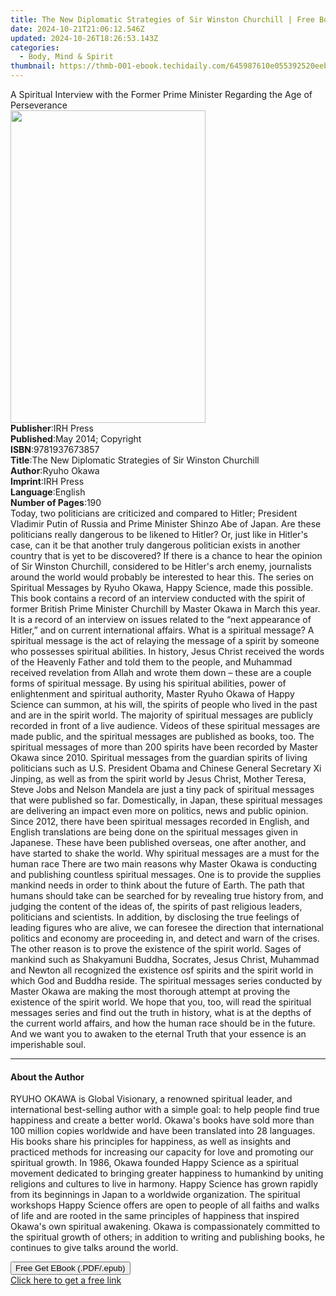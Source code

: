 ```yaml
---
title: The New Diplomatic Strategies of Sir Winston Churchill | Free Book
date: 2024-10-21T21:06:12.546Z
updated: 2024-10-26T18:26:53.143Z
categories:
  - Body, Mind & Spirit
thumbnail: https://thmb-001-ebook.techidaily.com/645987610e055392520eeb7595acaeb1d559dde77d0d560de5ec923de3ad13e6.jpg
---
```

<main id="book-container">
  <div class="flex flex-col">
    <div class="book-brief flex-1 py-6 px-4 sm:p-6 md:py-10 md:px-8">
      <!-- brief-->
      <div class="book-brief-main">
        A Spiritual Interview with the Former Prime Minister Regarding the Age
        of Perseverance
      </div>
    </div>
    <div
      class="book-meta-info flex-1 grid gap-4 col-start-1 col-end-3 row-start-1 sm:mb-6 sm:grid-cols-4 lg:gap-6 lg:col-start-2 lg:row-end-6 lg:row-span-6 lg:mb-0"
    >
      <div
        class="book-meta-info-left place-content-center mt-4 p-4 text-sm leading-6 col-start-2 col-span-2 dark:text-slate-400"
      >
        <img
          class="w-full h-500 object-cover rounded-lg sm:h-255 sm:col-span-2 lg:col-span-full"
          src="https://img-001-ebook.techidaily.com/abbec3255f59459688852cb21ad7aba3b722fede1875387eef939e9ef8c21191.jpg"
          alt=""
          width="312"
          height="500"
        />
      </div>
      <div
        class="book-meta-info-right mt-2 col-start-1 row-start-2 col-span-3 self-center"
      >
        <!-- meta data  -->
        <div class="flex flex-col px-4 md:px-8">
          <div class="flex-1">
            <strong>Publisher</strong>:<span class="px-2">IRH Press</span>
          </div>
          <div class="flex-1">
            <strong>Published</strong>:<span class="px-2"
              >May 2014; Copyright</span
            >
          </div>
          <div class="flex-1">
            <strong>ISBN</strong>:<span class="px-2">9781937673857</span>
          </div>
          <div class="flex-1">
            <strong>Title</strong>:<span class="px-2"
              >The New Diplomatic Strategies of Sir Winston Churchill</span
            >
          </div>
          <div class="flex-1">
            <strong>Author</strong>:<span class="px-2">Ryuho Okawa</span>
          </div>
          <div class="flex-1">
            <strong>Imprint</strong>:<span class="px-2">IRH Press</span>
          </div>
          <div class="flex-1">
            <strong>Language</strong>:<span class="px-2">English</span>
          </div>
          <div class="flex-1">
            <strong>Number of Pages</strong>:<span class="px-2">190</span>
          </div>
        </div>
      </div>
    </div>
    <div class="book-description flex-1 py-6 px-4 sm:p-6 md:py-10 md:px-8">
      <div class="book-description-main">
        <div accordion-content="" id="description">
          Today, two politicians are criticized and compared to Hitler;
          President Vladimir Putin of Russia and Prime Minister Shinzo Abe of
          Japan. Are these politicians really dangerous to be likened to Hitler?
          Or, just like in Hitler's case, can it be that another truly dangerous
          politician exists in another country that is yet to be discovered? If
          there is a chance to hear the opinion of Sir Winston Churchill,
          considered to be Hitler's arch enemy, journalists around the world
          would probably be interested to hear this. The series on Spiritual
          Messages by Ryuho Okawa, Happy Science, made this possible. This book
          contains a record of an interview conducted with the spirit of former
          British Prime Minister Churchill by Master Okawa in March this year.
          It is a record of an interview on issues related to the “next
          appearance of Hitler,” and on current international affairs. What is a
          spiritual message? A spiritual message is the act of relaying the
          message of a spirit by someone who possesses spiritual abilities. In
          history, Jesus Christ received the words of the Heavenly Father and
          told them to the people, and Muhammad received revelation from Allah
          and wrote them down – these are a couple forms of spiritual message.
          By using his spiritual abilities, power of enlightenment and spiritual
          authority, Master Ryuho Okawa of Happy Science can summon, at his
          will, the spirits of people who lived in the past and are in the
          spirit world. The majority of spiritual messages are publicly recorded
          in front of a live audience. Videos of these spiritual messages are
          made public, and the spiritual messages are published as books, too.
          The spiritual messages of more than 200 spirits have been recorded by
          Master Okawa since 2010. Spiritual messages from the guardian spirits
          of living politicians such as U.S. President Obama and Chinese General
          Secretary Xi Jinping, as well as from the spirit world by Jesus
          Christ, Mother Teresa, Steve Jobs and Nelson Mandela are just a tiny
          pack of spiritual messages that were published so far. Domestically,
          in Japan, these spiritual messages are delivering an impact even more
          on politics, news and public opinion. Since 2012, there have been
          spiritual messages recorded in English, and English translations are
          being done on the spiritual messages given in Japanese. These have
          been published overseas, one after another, and have started to shake
          the world. Why spiritual messages are a must for the human race There
          are two main reasons why Master Okawa is conducting and publishing
          countless spiritual messages. One is to provide the supplies mankind
          needs in order to think about the future of Earth. The path that
          humans should take can be searched for by revealing true history from,
          and judging the content of the ideas of, the spirits of past religious
          leaders, politicians and scientists. In addition, by disclosing the
          true feelings of leading figures who are alive, we can foresee the
          direction that international politics and economy are proceeding in,
          and detect and warn of the crises. The other reason is to prove the
          existence of the spirit world. Sages of mankind such as Shakyamuni
          Buddha, Socrates, Jesus Christ, Muhammad and Newton all recognized the
          existence osf spirits and the spirit world in which God and Buddha
          reside. The spiritual messages series conducted by Master Okawa are
          making the most thorough attempt at proving the existence of the
          spirit world. We hope that you, too, will read the spiritual messages
          series and find out the truth in history, what is at the depths of the
          current world affairs, and how the human race should be in the future.
          And we want you to awaken to the eternal Truth that your essence is an
          imperishable soul.
        </div>
        <div class="accordion-fader"></div>
      </div>
    </div>
    <div class="book-excerpts flex-1 py-6 px-4 sm:p-6 md:py-10 md:px-8">
      <!-- excerpts-->
      <div class="book-excerpts-main">
        <hr />
        <h4 class="placeholder placeholder-heading">
          <span>About the Author</span>
        </h4>
        <p>
          RYUHO OKAWA is Global Visionary, a renowned spiritual leader, and
          international best-selling author with a simple goal: to help people
          find true happiness and create a better world. Okawa's books have sold
          more than 100 million copies worldwide and have been translated into
          28 languages. His books share his principles for happiness, as well as
          insights and practiced methods for increasing our capacity for love
          and promoting our spiritual growth. In 1986, Okawa founded Happy
          Science as a spiritual movement dedicated to bringing greater
          happiness to humankind by uniting religions and cultures to live in
          harmony. Happy Science has grown rapidly from its beginnings in Japan
          to a worldwide organization. The spiritual workshops Happy Science
          offers are open to people of all faiths and walks of life and are
          rooted in the same principles of happiness that inspired Okawa's own
          spiritual awakening. Okawa is compassionately committed to the
          spiritual growth of others; in addition to writing and publishing
          books, he continues to give talks around the world.
        </p>
      </div>
    </div>
    <div
      class="book-about-author flex-1 py-6 px-4 sm:p-6 md:py-10 md:px-8"
    ></div>
    <div class="book-free-get flex-1 py-6 px-4 sm:p-6 md:py-10 md:px-8">
      <button
        id="btn-free-get"
        class="bg-blue-500 hover:bg-blue-700 text-white font-bold py-2 px-4 rounded"
      >
        Free Get EBook (.PDF/.epub)
      </button>
      <div id="countdown-display" class="px-2 text-lg mt-2"></div>
      <a
        id="free-link"
        class="hidden bg-blue-500 hover:bg-blue-700 text-white font-bold py-2 px-4 rounded"
        href="https://www.ebooks.com/en-us/book/95774685/the-new-diplomatic-strategies-of-sir-winston-churchill/ryuho-okawa/"
        target="_blank"
        >Click here to get a free link</a
      >
    </div>
    <script>
      let countdownTime = 0;
      let countdownInterval = null;
      document
        .getElementById('btn-free-get')
        .addEventListener('click', startCountdown);
      function startCountdown() {
        countdownTime = new Date().getTime() + 60000 * 3;
        countdownInterval = setInterval(updateCountdown, 1000);
        document.getElementById('btn-free-get').disabled = true;
        document
          .getElementById('btn-free-get')
          .classList.add('bg-gray-500', 'cursor-not-allowed');
      }
      function updateCountdown() {
        let currentTime = new Date().getTime();
        let timeLeft = countdownTime - currentTime;
        let secondsLeft = Math.floor(timeLeft / 1000);
        document.getElementById('countdown-display').innerHTML =
          `Remaining time: ${secondsLeft} seconds.`;
        if (secondsLeft <= 0) {
          clearInterval(countdownInterval);
          document.getElementById('btn-free-get').classList.add('hidden');
          document.getElementById('free-link').classList.remove('hidden');
          document.getElementById('countdown-display').innerHTML = '';
        }
      }
    </script>
  </div>
</main>

<ins class="adsbygoogle"
      style="display:block"
      data-ad-client="ca-pub-7571918770474297"
      data-ad-slot="8358498916"
      data-ad-format="auto"
      data-full-width-responsive="true"></ins>
    
